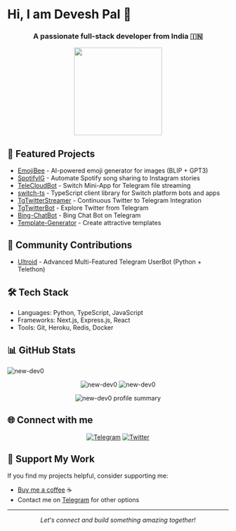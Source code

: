 # Hi, I am Devesh Pal 👋
<h3 align="center">A passionate full-stack developer from India 🇮🇳</h3>


<p align="center">
<img width="200" src="https://media0.giphy.com/media/LLKRc4dEfKH3FHvAGw/giphy.webp?cid=6c09b952a406e9df93b96a7929ebec5bf6dfd93197788592&rid=giphy.webp&ct=g"> 
</p>

## 🚀 Featured Projects
- [EmojiBee](https://github.com/New-dev0/EmojiBee) - AI-powered emoji generator for images (BLIP + GPT3)
- [SpotifyIG](https://github.com/New-dev0/SpotifyIG) - Automate Spotify song sharing to Instagram stories
- [TeleCloudBot](https://github.com/New-dev0/TeleCloudBot) - Switch Mini-App for Telegram file streaming
- [switch-ts](https://github.com/New-dev0/switch-ts) - TypeScript client library for Switch platform bots and apps
- [TgTwitterStreamer](https://github.com/New-dev0/TgTwitterStreamer) - Continuous Twitter to Telegram Integration
- [TgTwitterBot](https://github.com/New-dev0/TgTwitterBot) - Explore Twitter from Telegram
- [Bing-ChatBot](https://github.com/New-dev0/Bing-ChatBot) - Bing Chat Bot on Telegram
- [Template-Generator](https://github.com/New-dev0/Template-Generator) - Create attractive templates

## 🌟 Community Contributions
- [Ultroid](https://github.com/TeamUltroid/Ultroid) - Advanced Multi-Featured Telegram UserBot (Python + Telethon)

## 🛠️ Tech Stack
- Languages: Python, TypeScript, JavaScript
- Frameworks: Next.js, Express.js, React
- Tools: Git, Heroku, Redis, Docker

## 📊 GitHub Stats
<p align="left"> <img src="https://visitor-badge.laobi.icu/badge?page_id=New-dev0" alt="new-dev0" /> </p>

<p align="center">
  <img src="https://github-readme-stats.vercel.app/api?username=new-dev0&show_icons=true&theme=radical" alt="new-dev0" />
  <img src="https://github-readme-streak-stats.herokuapp.com/?user=new-dev0&theme=radical" alt="new-dev0" />
</p>
<p align="center">
  <img src="https://github-profile-summary-cards.vercel.app/api/cards/profile-details?username=new-dev0&theme=radical" alt="new-dev0 profile summary" />
</p>


## 🌐 Connect with me
<p align="center">
  <a href="https://t.me/karboncopy"><img alt="Telegram" src="https://img.shields.io/badge/Telegram-2CA5E0?style=for-the-badge&logo=telegram&logoColor=white"/></a>
  <a href="https://twitter.com/NewDev0"><img alt="Twitter" src="https://img.shields.io/badge/Twitter-1DA1F2?style=for-the-badge&logo=twitter&logoColor=white"/></a>
</p>


## 💖 Support My Work
If you find my projects helpful, consider supporting me:
- [Buy me a coffee](https://www.buymeacoffee.com/newdev0) ☕
- Contact me on [Telegram](https://t.me/karboncopy) for other options

<hr>

<p align="center">
  <i>Let's connect and build something amazing together!</i>
</p>
